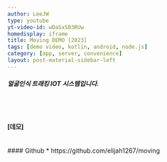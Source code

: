 ```yaml
---
author: LeeJW
type: youtube
yt-video-id: wDaSxS03RUw
homedisplay: iframe
title: Moving DEMO [2023]
tags: [demo video, kotlin, android, node.js]
category: [app, server, convenience]
layout: post-material-sidebar-left
---
```

##### 얼굴인식 트래킹 IOT 시스템입니다.
<br><br>
#### [데모]

<br>
#### Github
* https://github.com/elijah1267/moving